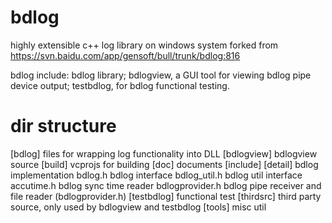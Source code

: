 bdlog
=====

highly extensible c++ log library on windows system
forked from https://svn.baidu.com/app/gensoft/bull/trunk/bdlog:816

bdlog include: 
      bdlog library; 
      bdlogview, a GUI tool for viewing bdlog pipe device output;
      testbdlog, for bdlog functional testing.


dir structure
=============

[bdlog]          files for wrapping log functionality into DLL
[bdlogview]      bdlogview source
[build]          vcprojs for building
[doc]            documents
[include]        [detail]          bdlog implementation
                 bdlog.h           bdlog interface
                 bdlog_util.h      bdlog util interface
                 accutime.h        bdlog sync time reader
                 bdlogprovider.h   bdlog pipe receiver and file reader (bdlogprovider.h)
[testbdlog]      functional test
[thirdsrc]       third party source, only used by bdlogview and testbdlog
[tools]          misc util
